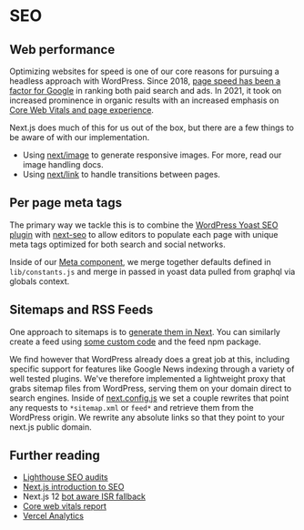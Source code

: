 # SEO

## Web performance

Optimizing websites for speed is one of our core reasons for pursuing a headless approach with WordPress. Since 2018, [page speed has been a factor for Google](https://developers.google.com/web/updates/2018/07/search-ads-speed) in ranking both paid search and ads. In 2021, it took on increased prominence in organic results with an increased emphasis on [Core Web Vitals and page experience](https://developers.google.com/search/blog/2021/04/more-details-page-experience).

Next.js does much of this for us out of the box, but there are a few things to be aware of with our implementation.

- Using [next/image](https://nextjs.org/docs/api-reference/next/image) to generate responsive images. For more, read our image handling docs.
- Using [next/link](https://nextjs.org/docs/api-reference/next/link) to handle transitions between pages.

## Per page meta tags

The primary way we tackle this is to combine the [WordPress Yoast SEO plugin](https://yoast.com/wordpress/plugins/seo/) with [next-seo](https://github.com/garmeeh/next-seo) to allow editors to populate each page with unique meta tags optimized for both search and social networks.

Inside of our [Meta component](../website/src/components/Meta.js), we merge together defaults defined in `lib/constants.js` and merge in passed in yoast data pulled from graphql via globals context.

## Sitemaps and RSS Feeds

One approach to sitemaps is to [generate them in Next](https://www.npmjs.com/package/next-sitemap). You can similarly create a feed using [some custom code](https://ashleemboyer.com/how-i-added-an-rss-feed-to-my-nextjs-site) and the feed npm package.

We find however that WordPress already does a great job at this, including specific support for features like Google News indexing through a variety of well tested plugins. We've therefore implemented a lightweight proxy that grabs sitemap files from WordPress, serving them on your domain direct to search engines. Inside of [next.config.js](../website/next.config.js) we set a couple rewrites that point any requests to `*sitemap.xml` or `feed*` and retrieve them from the WordPress origin. We rewrite any absolute links so that they point to your next.js public domain.

## Further reading

- [Lighthouse SEO audits](https://web.dev/lighthouse-seo/)
- [Next.js introduction to SEO](https://nextjs.org/learn/seo/introduction-to-seo/importance-of-seo)
- Next.js 12 [bot aware ISR fallback](https://nextjs.org/blog/next-12#bot-aware-isr-fallback)
- [Core web vitals report](https://support.google.com/webmasters/answer/9205520?hl=en)
- [Vercel Analytics](https://vercel.com/analytics)

